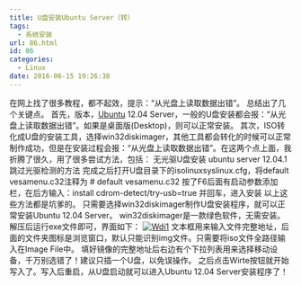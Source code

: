 ```yaml
---
title: U盘安装Ubuntu Server（转）
tags:
  - 系统安装
url: 86.html
id: 86
categories:
  - Linux
date: 2016-06-15 19:26:38
---
```


在网上找了很多教程，都不起效，提示：“从光盘上读取数据出错”。 总结出了几个关键点。 首先，版本，[Ubuntu](http://www.centos.bz/category/other-system/ubuntu/ "Ubuntu") 12.04 Server，一般的U盘安装都会报：“从光盘上读取数据出错”。如果是桌面版(Desktop)，则可以正常安装。 其次，ISO转化成U盘的安装工具，选择win32diskimager，其他工具都会转化的时候可以正常制作成功，但是在安装过程会报：“从光盘上读取数据出错”。在这两个点上面，我折腾了很久，用了很多尝试方法，包括： 无光驱U盘安装 ubuntu server 12.04.1 跳过光驱检测的方法 完成之后打开U盘目录下的isolinuxsyslinux.cfg，将default vesamenu.c32注释为 # default vesamenu.c32 按了F6后面有启动参数添加栏，在后方输入：install cdrom-detect/try-usb=true 并回车，进入安装 以上这些方法都是坑爹的。 只需要选择win32diskimager制作U盘安装程序，就可以正常安装Ubuntu 12.04 Server。 win32diskimager是一款绿色软件，无需安装。解压后运行exe文件即可，界面如下： [![Wdi1](http://www.centos.bz/wp-content/uploads/2013/03/Wdi1.jpg "U盘安装 <wbr>Ubuntu <wbr>从光盘上读取数据出错")](http://www.centos.bz/wp-content/uploads/2013/03/Wdi1.jpg) 文本框用来输入文件完整地址，后面的文件夹图标是浏览窗口，默认只能识别img文件。只需要将iso文件全路径输入在Image File中。 填好镜像的完整地址后右边有个下拉列表用来选择移动设备，千万别选错了！建议只插一个U盘，以免误操作。 之后点击Wirte按钮就开始写入了。写入后重启，从U盘启动就可以进入Ubuntu 12.04 Server安装程序了！